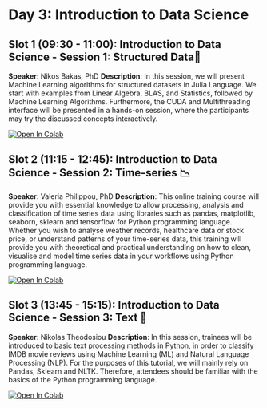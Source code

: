 # Day 3: Introduction to Data Science

## Slot 1 (09:30 - 11:00): Introduction to Data Science - Session 1: Structured Data:open_file_folder:
**Speaker**: Nikos Bakas, PhD
**Description**:
In this session, we will present Machine Learning algorithms for structured datasets in Julia Language. We start with examples from Linear Algebra, BLAS, and Statistics, followed by Machine Learning Algorithms. Furthermore, the CUDA and Multithreading interface will be presented in a hands-on session, where the participants may try the discussed concepts interactively.

[![Open In Colab](https://colab.research.google.com/assets/colab-badge.svg)](https://colab.research.google.com)

## Slot 2 (11:15 - 12:45): Introduction to Data Science - Session 2: Time-series :chart_with_downwards_trend:
**Speaker**:  Valeria Philippou, PhD
**Description**:
This online training course will provide you with essential knowledge to allow processing, analysis and classification of time series data using libraries such as pandas, matplotlib, seaborn, sklearn and tensorflow for Python programming language. Whether you wish to analyse weather records, healthcare data or stock price, or understand patterns of your time-series data, this training will provide you with theoretical and practical understanding on how to clean, visualise and model time series data in your workflows using Python programming language.

[![Open In Colab](https://colab.research.google.com/assets/colab-badge.svg)](https://colab.research.google.com/drive/1Joxgiq5Q9pjryuAXoeDeqe6yRPrQCB7Z?usp=sharing)

## Slot 3 (13:45 - 15:15): Introduction to Data Science - Session 3: Text :page_with_curl:
**Speaker**:  Nikolas Theodosiou 
**Description**:
In this session, trainees will be introduced to basic text processing methods in Python, in order to classify IMDB movie reviews using Machine Learning (ML) and Natural Language Processing (NLP). For the purposes of this tutorial, we will mainly rely on Pandas, Sklearn and NLTK. Therefore, attendees should be familiar with the basics of the Python programming language.

[![Open In Colab](https://colab.research.google.com/assets/colab-badge.svg)](https://colab.research.google.com/drive/1MrbQYXp-hmVnHN4uvs-2oLgHfxsi_7nR?usp=sharing)